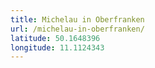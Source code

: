 ```yaml
---
title: Michelau in Oberfranken
url: /michelau-in-oberfranken/
latitude: 50.1648396
longitude: 11.1124343
---
```

